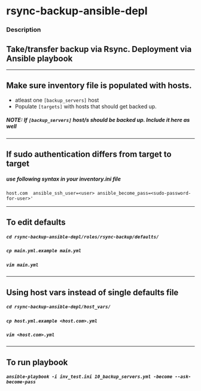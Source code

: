 # rsync-backup-ansible-depl

### Description
## Take/transfer backup via Rsync. Deployment via Ansible playbook


---
## Make sure inventory file is populated with hosts. 

* atleast one `[backup_servers]` host
* Populate `[targets]` with hosts that should get backed up. 
##### NOTE: If `[backup_servers]` host/s should be backed up. Include it here as well

---
## If sudo authentication differs from target to target

##### use following syntax in your inventory.ini file
```
host.com  ansible_ssh_user=<user> ansible_become_pass=<sudo-password-for-user>'
```

---
## To edit defaults
##### `cd rsync-backup-ansible-depl/roles/rsync-backup/defaults/`
##### `cp main.yml.example main.yml`
##### `vim main.yml`
---
## Using host vars instead of single defaults file
##### `cd rsync-backup-ansible-depl/host_vars/`
##### `cp host.yml.example <host.com>.yml`
##### `vim <host.com>.yml`
---
## To run playbook

##### `ansible-playbook -i inv_test.ini 10_backup_servers.yml -become --ask-become-pass`
